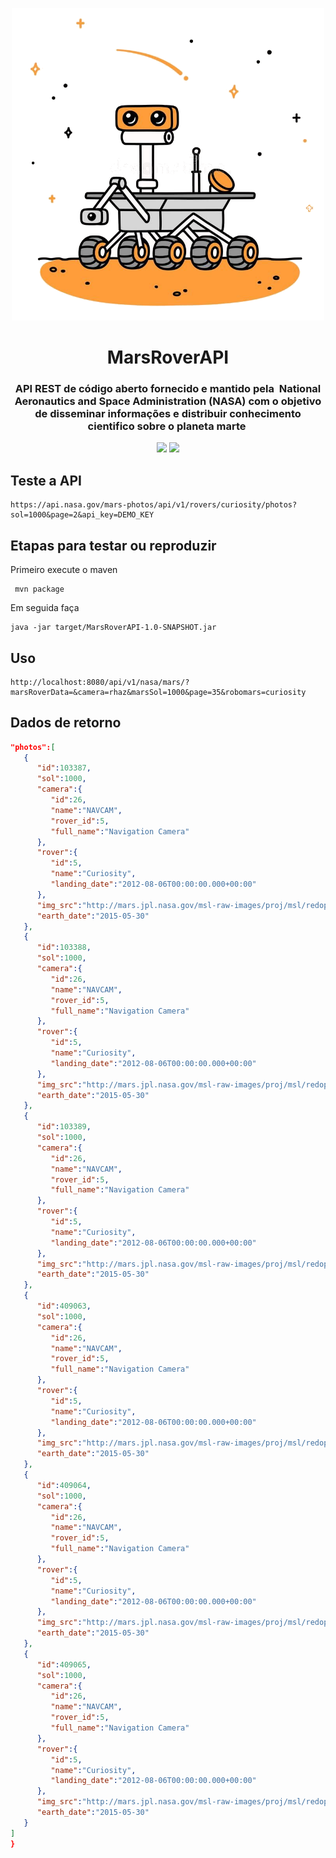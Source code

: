 <p align="center"><img src="/doc/logo-marsrover.png" height="500" width="500"></p>

<h1 align="center">MarsRoverAPI</h1>

<h3 align="center">API REST de código aberto fornecido e mantido pela  National Aeronautics and Space Administration (NASA) com o objetivo de disseminar informações e distribuir conhecimento cientifico sobre o planeta marte </h3>

<p align="center">
<a href="https://www.travis-ci.com/github/Mario23junior/MarsRover-API"><img src="https://img.shields.io/badge/MarsRover%20-build-green.svg"></a>
<a href="https://en.wikipedia.org/wiki/Representational_state_transfer"><img src="https://img.shields.io/badge/interface%20-build-green.svg"></a>
</p>




## Teste a API 
 
```
https://api.nasa.gov/mars-photos/api/v1/rovers/curiosity/photos?sol=1000&page=2&api_key=DEMO_KEY
```

## Etapas para testar ou reproduzir

Primeiro execute o maven 
 
```
 mvn package
```
Em seguida faça
```
java -jar target/MarsRoverAPI-1.0-SNAPSHOT.jar

```
## Uso

```
http://localhost:8080/api/v1/nasa/mars/?marsRoverData=&camera=rhaz&marsSol=1000&page=35&robomars=curiosity
```

## Dados de retorno

```json
"photos":[
   {
      "id":103387,
      "sol":1000,
      "camera":{
         "id":26,
         "name":"NAVCAM",
         "rover_id":5,
         "full_name":"Navigation Camera"
      },
      "rover":{
         "id":5,
         "name":"Curiosity",
         "landing_date":"2012-08-06T00:00:00.000+00:00"
      },
      "img_src":"http://mars.jpl.nasa.gov/msl-raw-images/proj/msl/redops/ods/surface/sol/01000/opgs/edr/ncam/NLB_486265119EDR_S0481570NCAM00546M_.JPG",
      "earth_date":"2015-05-30"
   },
   {
      "id":103388,
      "sol":1000,
      "camera":{
         "id":26,
         "name":"NAVCAM",
         "rover_id":5,
         "full_name":"Navigation Camera"
      },
      "rover":{
         "id":5,
         "name":"Curiosity",
         "landing_date":"2012-08-06T00:00:00.000+00:00"
      },
      "img_src":"http://mars.jpl.nasa.gov/msl-raw-images/proj/msl/redops/ods/surface/sol/01000/opgs/edr/ncam/NLB_486265046EDR_S0481570NCAM00546M_.JPG",
      "earth_date":"2015-05-30"
   },
   {
      "id":103389,
      "sol":1000,
      "camera":{
         "id":26,
         "name":"NAVCAM",
         "rover_id":5,
         "full_name":"Navigation Camera"
      },
      "rover":{
         "id":5,
         "name":"Curiosity",
         "landing_date":"2012-08-06T00:00:00.000+00:00"
      },
      "img_src":"http://mars.jpl.nasa.gov/msl-raw-images/proj/msl/redops/ods/surface/sol/01000/opgs/edr/ncam/NLB_486264973EDR_S0481570NCAM00546M_.JPG",
      "earth_date":"2015-05-30"
   },
   {
      "id":409063,
      "sol":1000,
      "camera":{
         "id":26,
         "name":"NAVCAM",
         "rover_id":5,
         "full_name":"Navigation Camera"
      },
      "rover":{
         "id":5,
         "name":"Curiosity",
         "landing_date":"2012-08-06T00:00:00.000+00:00"
      },
      "img_src":"http://mars.jpl.nasa.gov/msl-raw-images/proj/msl/redops/ods/surface/sol/01000/opgs/edr/ncam/NRB_486272784EDR_F0481570NCAM00415M_.JPG",
      "earth_date":"2015-05-30"
   },
   {
      "id":409064,
      "sol":1000,
      "camera":{
         "id":26,
         "name":"NAVCAM",
         "rover_id":5,
         "full_name":"Navigation Camera"
      },
      "rover":{
         "id":5,
         "name":"Curiosity",
         "landing_date":"2012-08-06T00:00:00.000+00:00"
      },
      "img_src":"http://mars.jpl.nasa.gov/msl-raw-images/proj/msl/redops/ods/surface/sol/01000/opgs/edr/ncam/NRB_486271176EDR_F0481570NCAM00322M_.JPG",
      "earth_date":"2015-05-30"
   },
   {
      "id":409065,
      "sol":1000,
      "camera":{
         "id":26,
         "name":"NAVCAM",
         "rover_id":5,
         "full_name":"Navigation Camera"
      },
      "rover":{
         "id":5,
         "name":"Curiosity",
         "landing_date":"2012-08-06T00:00:00.000+00:00"
      },
      "img_src":"http://mars.jpl.nasa.gov/msl-raw-images/proj/msl/redops/ods/surface/sol/01000/opgs/edr/ncam/NRB_486270860EDR_F0481570NCAM00323M_.JPG",
      "earth_date":"2015-05-30"
   }
]
}
```
